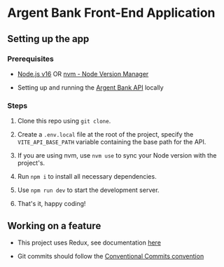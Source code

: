 # Argent Bank Front-End Application

## Setting up the app

### Prerequisites

- [Node.js v16](https://nodejs.org/en/) OR [nvm - Node Version Manager](https://github.com/nvm-sh/nvm/blob/master/README.md)

- Setting up and running the [Argent Bank API](https://github.com/OpenClassrooms-Student-Center/Project-10-Bank-API) locally

### Steps

1. Clone this repo using `git clone`.

2. Create a `.env.local` file at the root of the project, specify the `VITE_API_BASE_PATH` variable containing the base path for the API.

3. If you are using nvm, use `nvm use` to sync your Node version with the project's.

4. Run `npm i` to install all necessary dependencies.

5. Use `npm run dev` to start the development server.

6. That's it, happy coding!

## Working on a feature

- This project uses Redux, see documentation [here](https://redux.js.org/)

- Git commits should follow the [Conventional Commits convention](https://www.conventionalcommits.org/en/v1.0.0/)
